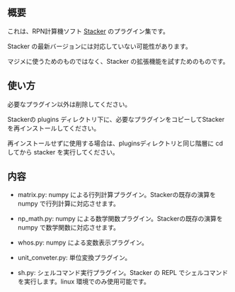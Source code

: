 ## 概要
これは、RPN計算機ソフト [Stacker](https://github.com/remokasu/stacker) のプラグイン集です。

Stacker の最新バージョンには対応していない可能性があります。

マジメに使うためのものではなく、Stacker の拡張機能を試すためのものです。

## 使い方

必要なプラグイン以外は削除してください。

Stackerの plugins ディレクトリ下に、必要なプラグインをコピーしてStackerを再インストールしてください。

再インストールせずに使用する場合は、pluginsディレクトリと同じ階層に cd してから stacker を実行してください。


## 内容

- matrix.py: numpy による行列計算プラグイン。Stackerの既存の演算を numpy で行列計算に対応させます。

- np_math.py: numpy による数学関数プラグイン。Stackerの既存の演算を numpy で数学関数に対応させます。

- whos.py: numpy による変数表示プラグイン。

- unit_conveter.py: 単位変換プラグイン。

- sh.py: シェルコマンド実行プラグイン。Stacker の REPL でシェルコマンドを実行します。linux 環境でのみ使用可能です。